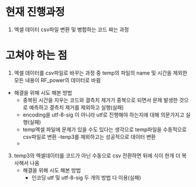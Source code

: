 #  현재 진행과정
1. 엑셀 데이터 csv파일 변환 및 병합하는 코드 짜는 과정

# 고쳐야 하는 점
1. 엑셀 데이터를 csv파일로 바꾸는 과정 중 temp의 파일의 name 및 시간을 제외한 모든 내용이 RF_power의 데이터로 바뀜
  - 해결을 위해 시도 해본 방법
      - 중복된 시간을 지우는 코드와 결측치 제거가 중복으로 되면서 문제 발생한 것으로 예측하고 결측치 제거를 제외하고 실행(실패)
      - encoding을 utf-8-sig 이 아니라 utf로 진행해야 하는지에 대해 의문가지고 실행(실패)
      - temp엑셀 파일에 문제가 있을 수도 있다는 생각으로 temp파일을 수동적으로 csv파일로 변환 -tenp3를 제외하고는 성공적으로 데이터 변환
      - 
3. temp3의 엑셀데이터를 코드가 아닌 수동으로 csv 전환하면 뒤에 식이 한개 더 복사해서 나옴
   - 해결을 위해 시도 해본 방법
     - 인코딩 utf 및 utf-8-sig 두 개의 방법 다 이용(실패)
     
